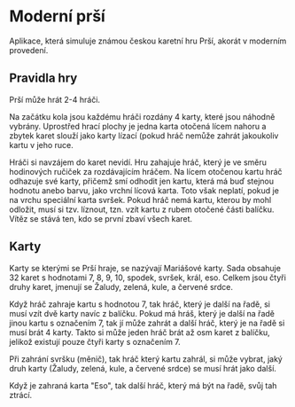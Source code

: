 # Moderní prší
Aplikace, která simuluje známou českou karetní hru Prší, akorát v moderním provedení.
## Pravidla hry
Prší může hrát 2-4 hráči.

Na začátku kola jsou každému hráči rozdány 4 karty, které jsou náhodně vybrány. Uprostřed hrací plochy je jedna karta otočená lícem nahoru a zbytek karet slouží jako karty lízací (pokud hráč nemůže zahrát jakoukoliv kartu v jeho ruce.

Hráči si navzájem do karet nevidí. Hru zahajuje hráč, který je ve směru hodinových ručiček za rozdávajícím hráčem. Na lícem otočenou kartu hráč odhazuje své karty, přičemž smí odhodit jen kartu, která má buď stejnou hodnotu anebo barvu, jako vrchní lícová karta. Toto však neplatí, pokud je na vrchu speciální karta svršek. Pokud hráč nemá kartu, kterou by mohl odložit, musí si tzv. líznout, tzn. vzít kartu z rubem otočené části balíčku.
Vítěz se stává ten, kdo se první zbaví všech karet.
## Karty
Karty se kterými se Prší hraje, se nazývají Mariášové karty. Sada obsahuje 32 karet s hodnotami 7, 8, 9, 10, spodek, svršek, král, eso. Celkem jsou čtyři druhy karet, jmenují se Žaludy, zelená, kule, a červené srdce.

Když hráč zahraje kartu s hodnotou 7, tak hráč, který je další na řadě, si musí vzít dvě karty navíc z balíčku. Pokud má hráš, který je další na řadě jinou kartu s označením 7, tak jí může zahrát a další hráč, který je na řadě si musí brát 4 karty. Takto si může jeden hráč brát až osm karet z balíčku, jelikož existují pouze čtyři karty s označením 7.

Při zahrání svršku (měnič), tak hráč který kartu zahrál, si může vybrat, jaký druh karty (Žaludy, zelená, kule, a červené srdce) se musí hrát jako další.

Když je zahraná karta "Eso", tak další hráč, který má být na řadě, svůj tah ztrácí.
